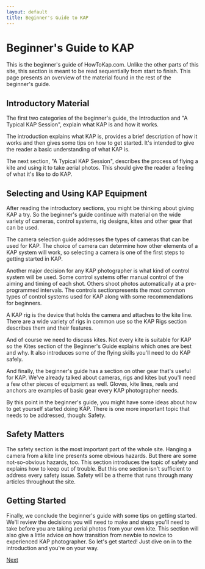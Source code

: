 ```yaml
---
layout: default
title: Beginner's Guide to KAP
---
```


# Beginner's Guide to KAP

This is the beginner's guide of HowToKap.com.  Unlike the other parts
of this site, this section is meant to be read sequentially from start
to finish. This page presents an overview of the material found in the
rest of the beginner's guide.

## Introductory Material

The first two categories of the beginner's guide, the Introduction and
"A Typical KAP Session", explain what KAP is and how it works.

The introduction explains what KAP is, provides a brief description of
how it works and then gives some tips on how to get started.  It's
intended to give the reader a basic understanding of what KAP is.

The next section, "A Typical KAP Session", describes the process of
flying a kite and using it to take aerial photos.  This should give
the reader a feeling of what it's like to do KAP.

## Selecting and Using KAP Equipment

After reading the introductory sections, you might be thinking about
giving KAP a try.  So the beginner's guide continue with material on
the wide variety of cameras, control systems, rig designs, kites and
other gear that can be used.

The camera selection guide addresses the types of cameras that can be
used for KAP.  The choice of camera can determine how other elements
of a KAP system will work, so selecting a camera is one of the first
steps to getting started in KAP.

Another major decision for any KAP photographer is what kind of
control system will be used.  Some control systems offer manual
control of the aiming and timing of each shot.  Others shoot photos
automatically at a pre-programmed intervals.  The controls
sectionpresents the most common types of control systems used for KAP
along with some recommendations for beginners.

A KAP rig is the device that holds the camera and attaches to the kite
line.  There are a wide variety of rigs in common use so the KAP Rigs
section describes them and their features.

And of course we need to discuss kites.  Not every kite is suitable
for KAP so the Kites section of the Beginner's Guide explains which
ones are best and why.  It also introduces some of the flying skills
you'll need to do KAP safely.

And finally, the beginner's guide has a section on other gear that's
useful for KAP.  We've already talked about cameras, rigs and kites
but you'll need a few other pieces of equipment as well.  Gloves, kite
lines, reels and anchors are examples of basic gear every KAP
photographer needs.

By this point in the beginner's guide, you might have some ideas about
how to get yourself started doing KAP. There is one more important
topic that needs to be addressed, though: Safety.


## Safety Matters

The safety section is the most important part of the whole site.
Hanging a camera from a kite line presents some obvious hazards.  But
there are some not-so-obvious hazards, too.  This section introduces
the topic of safety and explains how to keep out of trouble.  But this
one section isn't sufficient to address every safety issue.  Safety
will be a theme that runs through many articles throughout the site.

## Getting Started

Finally, we conclude the beginner's guide with some tips on getting
started.  We'll review the decisions you will need to make and steps
you'll need to take before you are taking aerial photos from your own
kite.  This section will also give a little advice on how transition
from newbie to novice to experienced KAP photographer.  So let's get
started!  Just dive on in to the introduction and you're on your way.

[Next](introduction)



